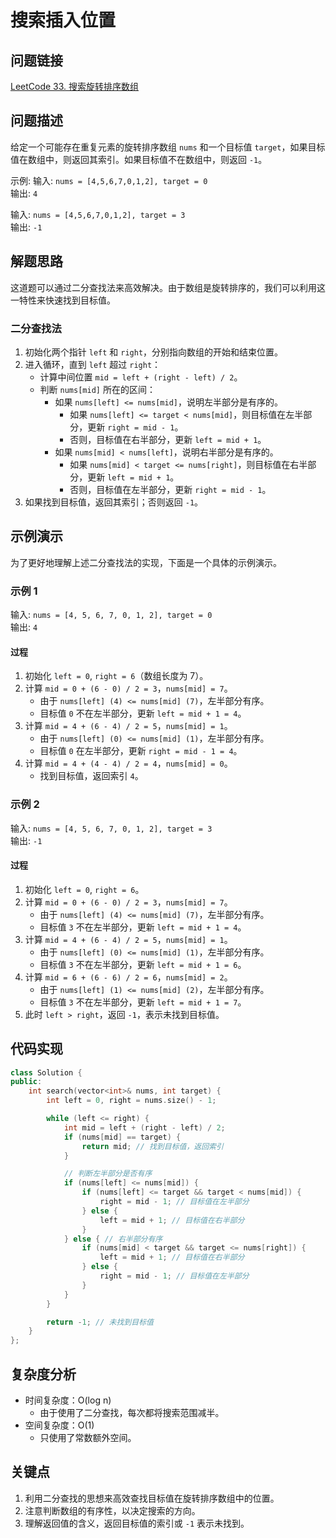 # 搜索插入位置

## 问题链接
[LeetCode 33. 搜索旋转排序数组](https://leetcode.com/problems/search-in-rotated-sorted-array/)

## 问题描述
给定一个可能存在重复元素的旋转排序数组 `nums` 和一个目标值 `target`，如果目标值在数组中，则返回其索引。如果目标值不在数组中，则返回 `-1`。

示例:
输入: `nums = [4,5,6,7,0,1,2], target = 0`  
输出: `4`

输入: `nums = [4,5,6,7,0,1,2], target = 3`  
输出: `-1`

## 解题思路
这道题可以通过二分查找法来高效解决。由于数组是旋转排序的，我们可以利用这一特性来快速找到目标值。

### 二分查找法
1. 初始化两个指针 `left` 和 `right`，分别指向数组的开始和结束位置。
2. 进入循环，直到 `left` 超过 `right`：
   - 计算中间位置 `mid = left + (right - left) / 2`。
   - 判断 `nums[mid]` 所在的区间：
     - 如果 `nums[left] <= nums[mid]`，说明左半部分是有序的。
       - 如果 `nums[left] <= target < nums[mid]`，则目标值在左半部分，更新 `right = mid - 1`。
       - 否则，目标值在右半部分，更新 `left = mid + 1`。
     - 如果 `nums[mid] < nums[left]`，说明右半部分是有序的。
       - 如果 `nums[mid] < target <= nums[right]`，则目标值在右半部分，更新 `left = mid + 1`。
       - 否则，目标值在左半部分，更新 `right = mid - 1`。
3. 如果找到目标值，返回其索引；否则返回 `-1`。


## 示例演示

为了更好地理解上述二分查找法的实现，下面是一个具体的示例演示。

### 示例 1
输入: `nums = [4, 5, 6, 7, 0, 1, 2], target = 0`  
输出: `4`

#### 过程
1. 初始化 `left = 0`, `right = 6`（数组长度为 7）。
2. 计算 `mid = 0 + (6 - 0) / 2 = 3`，`nums[mid] = 7`。
   - 由于 `nums[left] (4) <= nums[mid] (7)`，左半部分有序。
   - 目标值 `0` 不在左半部分，更新 `left = mid + 1 = 4`。
3. 计算 `mid = 4 + (6 - 4) / 2 = 5`，`nums[mid] = 1`。
   - 由于 `nums[left] (0) <= nums[mid] (1)`，左半部分有序。
   - 目标值 `0` 在左半部分，更新 `right = mid - 1 = 4`。
4. 计算 `mid = 4 + (4 - 4) / 2 = 4`，`nums[mid] = 0`。
   - 找到目标值，返回索引 `4`。

### 示例 2
输入: `nums = [4, 5, 6, 7, 0, 1, 2], target = 3`  
输出: `-1`

#### 过程
1. 初始化 `left = 0`, `right = 6`。
2. 计算 `mid = 0 + (6 - 0) / 2 = 3`，`nums[mid] = 7`。
   - 由于 `nums[left] (4) <= nums[mid] (7)`，左半部分有序。
   - 目标值 `3` 不在左半部分，更新 `left = mid + 1 = 4`。
3. 计算 `mid = 4 + (6 - 4) / 2 = 5`，`nums[mid] = 1`。
   - 由于 `nums[left] (0) <= nums[mid] (1)`，左半部分有序。
   - 目标值 `3` 不在左半部分，更新 `left = mid + 1 = 6`。
4. 计算 `mid = 6 + (6 - 6) / 2 = 6`，`nums[mid] = 2`。
   - 由于 `nums[left] (1) <= nums[mid] (2)`，左半部分有序。
   - 目标值 `3` 不在左半部分，更新 `left = mid + 1 = 7`。
5. 此时 `left > right`，返回 `-1`，表示未找到目标值。

## 代码实现
```cpp
class Solution {
public:
    int search(vector<int>& nums, int target) {
        int left = 0, right = nums.size() - 1;

        while (left <= right) {
            int mid = left + (right - left) / 2;
            if (nums[mid] == target) {
                return mid; // 找到目标值，返回索引
            }

            // 判断左半部分是否有序
            if (nums[left] <= nums[mid]) {
                if (nums[left] <= target && target < nums[mid]) {
                    right = mid - 1; // 目标值在左半部分
                } else {
                    left = mid + 1; // 目标值在右半部分
                }
            } else { // 右半部分有序
                if (nums[mid] < target && target <= nums[right]) {
                    left = mid + 1; // 目标值在右半部分
                } else {
                    right = mid - 1; // 目标值在左半部分
                }
            }
        }

        return -1; // 未找到目标值
    }
};
```

## 复杂度分析
- 时间复杂度：O(log n)
  - 由于使用了二分查找，每次都将搜索范围减半。
- 空间复杂度：O(1)
  - 只使用了常数额外空间。

## 关键点
1. 利用二分查找的思想来高效查找目标值在旋转排序数组中的位置。
2. 注意判断数组的有序性，以决定搜索的方向。
3. 理解返回值的含义，返回目标值的索引或 `-1` 表示未找到。
